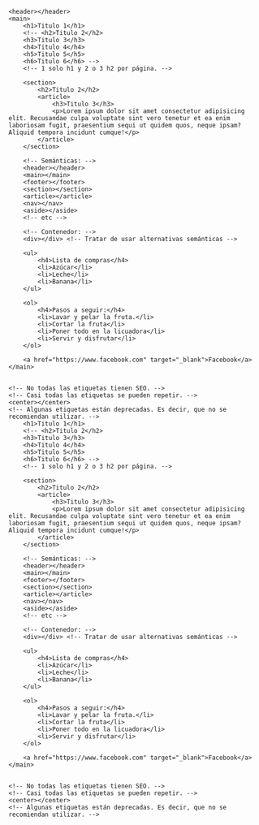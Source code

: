     <header></header>
    <main>
        <h1>Titulo 1</h1>
        <!-- <h2>Titulo 2</h2>
        <h3>Titulo 3</h3>
        <h4>Titulo 4</h4>
        <h5>Titulo 5</h5>
        <h6>Titulo 6</h6> -->
        <!-- 1 solo h1 y 2 o 3 h2 por página. -->

        <section>
            <h2>Titulo 2</h2>
            <article>
                <h3>Titulo 3</h3>
                <p>Lorem ipsum dolor sit amet consectetur adipisicing elit. Recusandae culpa voluptate sint vero tenetur et ea enim laboriosam fugit, praesentium sequi ut quidem quos, neque ipsam? Aliquid tempora incidunt cumque!</p>
            </article>
        </section>

        <!-- Semánticas: -->
        <header></header>
        <main></main>
        <footer></footer>
        <section></section>
        <article></article>
        <nav></nav>
        <aside></aside>
        <!-- etc -->

        <!-- Contenedor: -->
        <div></div> <!-- Tratar de usar alternativas semánticas -->

        <ul>
            <h4>Lista de compras</h4>
            <li>Azúcar</li>
            <li>Leche</li>
            <li>Banana</li>
        </ul>

        <ol>
            <h4>Pasos a seguir:</h4>
            <li>Lavar y pelar la fruta.</li>
            <li>Cortar la fruta</li>
            <li>Poner todo en la licuadora</li>
            <li>Servir y disfrutar</li>
        </ol>

        <a href="https://www.facebook.com" target="_blank">Facebook</a>
    </main>


    <!-- No todas las etiquetas tienen SEO. -->
    <!-- Casi todas las etiquetas se pueden repetir. -->
    <center></center>
    <!-- Algunas etiquetas están deprecadas. Es decir, que no se recomiendan utilizar. -->
        <h1>Titulo 1</h1>
        <!-- <h2>Titulo 2</h2>
        <h3>Titulo 3</h3>
        <h4>Titulo 4</h4>
        <h5>Titulo 5</h5>
        <h6>Titulo 6</h6> -->
        <!-- 1 solo h1 y 2 o 3 h2 por página. -->

        <section>
            <h2>Titulo 2</h2>
            <article>
                <h3>Titulo 3</h3>
                <p>Lorem ipsum dolor sit amet consectetur adipisicing elit. Recusandae culpa voluptate sint vero tenetur et ea enim laboriosam fugit, praesentium sequi ut quidem quos, neque ipsam? Aliquid tempora incidunt cumque!</p>
            </article>
        </section>

        <!-- Semánticas: -->
        <header></header>
        <main></main>
        <footer></footer>
        <section></section>
        <article></article>
        <nav></nav>
        <aside></aside>
        <!-- etc -->

        <!-- Contenedor: -->
        <div></div> <!-- Tratar de usar alternativas semánticas -->

        <ul>
            <h4>Lista de compras</h4>
            <li>Azúcar</li>
            <li>Leche</li>
            <li>Banana</li>
        </ul>

        <ol>
            <h4>Pasos a seguir:</h4>
            <li>Lavar y pelar la fruta.</li>
            <li>Cortar la fruta</li>
            <li>Poner todo en la licuadora</li>
            <li>Servir y disfrutar</li>
        </ol>

        <a href="https://www.facebook.com" target="_blank">Facebook</a>
    </main>


    <!-- No todas las etiquetas tienen SEO. -->
    <!-- Casi todas las etiquetas se pueden repetir. -->
    <center></center>
    <!-- Algunas etiquetas están deprecadas. Es decir, que no se recomiendan utilizar. -->
